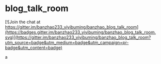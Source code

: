 # blog_talk_room

[![Join the chat at https://gitter.im/banzhao233_yiyibuming/banzhao_blog_talk_room](https://badges.gitter.im/banzhao233_yiyibuming/banzhao_blog_talk_room.svg)](https://gitter.im/banzhao233_yiyibuming/banzhao_blog_talk_room?utm_source=badge&utm_medium=badge&utm_campaign=pr-badge&utm_content=badge)

a
